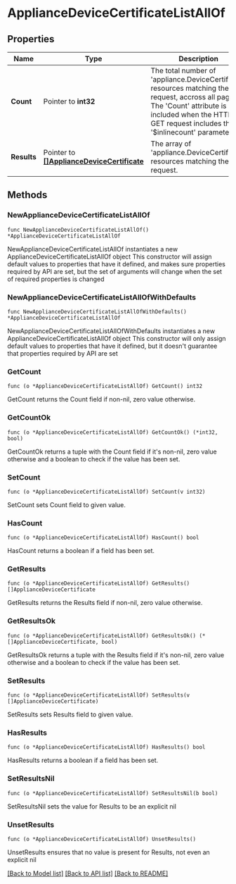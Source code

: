 # ApplianceDeviceCertificateListAllOf

## Properties

Name | Type | Description | Notes
------------ | ------------- | ------------- | -------------
**Count** | Pointer to **int32** | The total number of &#39;appliance.DeviceCertificate&#39; resources matching the request, accross all pages. The &#39;Count&#39; attribute is included when the HTTP GET request includes the &#39;$inlinecount&#39; parameter. | [optional] 
**Results** | Pointer to [**[]ApplianceDeviceCertificate**](appliance.DeviceCertificate.md) | The array of &#39;appliance.DeviceCertificate&#39; resources matching the request. | [optional] 

## Methods

### NewApplianceDeviceCertificateListAllOf

`func NewApplianceDeviceCertificateListAllOf() *ApplianceDeviceCertificateListAllOf`

NewApplianceDeviceCertificateListAllOf instantiates a new ApplianceDeviceCertificateListAllOf object
This constructor will assign default values to properties that have it defined,
and makes sure properties required by API are set, but the set of arguments
will change when the set of required properties is changed

### NewApplianceDeviceCertificateListAllOfWithDefaults

`func NewApplianceDeviceCertificateListAllOfWithDefaults() *ApplianceDeviceCertificateListAllOf`

NewApplianceDeviceCertificateListAllOfWithDefaults instantiates a new ApplianceDeviceCertificateListAllOf object
This constructor will only assign default values to properties that have it defined,
but it doesn't guarantee that properties required by API are set

### GetCount

`func (o *ApplianceDeviceCertificateListAllOf) GetCount() int32`

GetCount returns the Count field if non-nil, zero value otherwise.

### GetCountOk

`func (o *ApplianceDeviceCertificateListAllOf) GetCountOk() (*int32, bool)`

GetCountOk returns a tuple with the Count field if it's non-nil, zero value otherwise
and a boolean to check if the value has been set.

### SetCount

`func (o *ApplianceDeviceCertificateListAllOf) SetCount(v int32)`

SetCount sets Count field to given value.

### HasCount

`func (o *ApplianceDeviceCertificateListAllOf) HasCount() bool`

HasCount returns a boolean if a field has been set.

### GetResults

`func (o *ApplianceDeviceCertificateListAllOf) GetResults() []ApplianceDeviceCertificate`

GetResults returns the Results field if non-nil, zero value otherwise.

### GetResultsOk

`func (o *ApplianceDeviceCertificateListAllOf) GetResultsOk() (*[]ApplianceDeviceCertificate, bool)`

GetResultsOk returns a tuple with the Results field if it's non-nil, zero value otherwise
and a boolean to check if the value has been set.

### SetResults

`func (o *ApplianceDeviceCertificateListAllOf) SetResults(v []ApplianceDeviceCertificate)`

SetResults sets Results field to given value.

### HasResults

`func (o *ApplianceDeviceCertificateListAllOf) HasResults() bool`

HasResults returns a boolean if a field has been set.

### SetResultsNil

`func (o *ApplianceDeviceCertificateListAllOf) SetResultsNil(b bool)`

 SetResultsNil sets the value for Results to be an explicit nil

### UnsetResults
`func (o *ApplianceDeviceCertificateListAllOf) UnsetResults()`

UnsetResults ensures that no value is present for Results, not even an explicit nil

[[Back to Model list]](../README.md#documentation-for-models) [[Back to API list]](../README.md#documentation-for-api-endpoints) [[Back to README]](../README.md)



